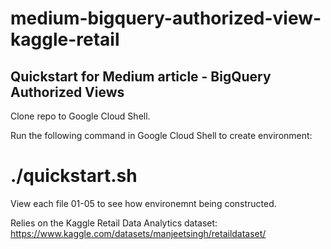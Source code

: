 # medium-bigquery-authorized-view-kaggle-retail

## Quickstart for Medium article - BigQuery Authorized Views

Clone repo to Google Cloud Shell.

Run the following command in Google Cloud Shell to create environment:

# ./quickstart.sh

View each file 01-05 to see how environemnt being constructed.

Relies on the Kaggle Retail Data Analytics dataset:
https://www.kaggle.com/datasets/manjeetsingh/retaildataset/

